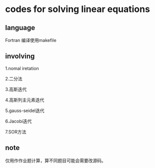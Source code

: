 # codes for solving linear equations

## language  

Fortran   编译使用makefile    

## involving    

1.nomal iretation

2.二分法

3.高斯迭代

4.高斯列主元素迭代


5.gauss-seidel迭代

6.Jacobi迭代

7.SOR方法

## note

仅用作作业题计算，算不同题目可能会需要改源码。

